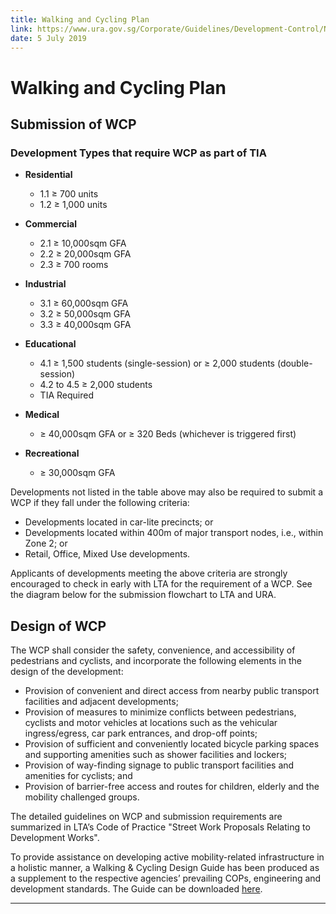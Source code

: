```yaml
---
title: Walking and Cycling Plan
link: https://www.ura.gov.sg/Corporate/Guidelines/Development-Control/Non-Residential/B2/WCP
date: 5 July 2019
---
```


# Walking and Cycling Plan

## Submission of WCP

### Development Types that require WCP as part of TIA

- **Residential**
  - 1.1 ≥ 700 units
  - 1.2 ≥ 1,000 units

- **Commercial**
  - 2.1 ≥ 10,000sqm GFA
  - 2.2 ≥ 20,000sqm GFA
  - 2.3 ≥ 700 rooms

- **Industrial**
  - 3.1 ≥ 60,000sqm GFA
  - 3.2 ≥ 50,000sqm GFA
  - 3.3 ≥ 40,000sqm GFA

- **Educational**
  - 4.1 ≥ 1,500 students (single-session) or ≥ 2,000 students (double-session)
  - 4.2 to 4.5 ≥ 2,000 students
  - TIA Required

- **Medical**
  - ≥ 40,000sqm GFA or ≥ 320 Beds (whichever is triggered first)

- **Recreational**
  - ≥ 30,000sqm GFA

Developments not listed in the table above may also be required to submit a WCP if they fall under the following criteria:

- Developments located in car-lite precincts; or
- Developments located within 400m of major transport nodes, i.e., within Zone 2; or
- Retail, Office, Mixed Use developments.

Applicants of developments meeting the above criteria are strongly encouraged to check in early with LTA for the requirement of a WCP. See the diagram below for the submission flowchart to LTA and URA.

## Design of WCP

The WCP shall consider the safety, convenience, and accessibility of pedestrians and cyclists, and incorporate the following elements in the design of the development:

- Provision of convenient and direct access from nearby public transport facilities and adjacent developments;
- Provision of measures to minimize conflicts between pedestrians, cyclists and motor vehicles at locations such as the vehicular ingress/egress, car park entrances, and drop-off points;
- Provision of sufficient and conveniently located bicycle parking spaces and supporting amenities such as shower facilities and lockers;
- Provision of way-finding signage to public transport facilities and amenities for cyclists; and
- Provision of barrier-free access and routes for children, elderly and the mobility challenged groups.

The detailed guidelines on WCP and submission requirements are summarized in LTA’s Code of Practice "Street Work Proposals Relating to Development Works".

To provide assistance on developing active mobility-related infrastructure in a holistic manner, a Walking & Cycling Design Guide has been produced as a supplement to the respective agencies’ prevailing COPs, engineering and development standards. The Guide can be downloaded [here](https://www.lta.gov.sg/content/ltaweb/en/walk-cycle-ride/WCP.html).

---


